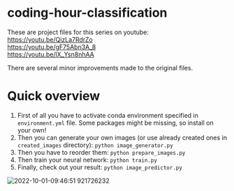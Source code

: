 # coding-hour-classification

These are project files for this series on youtube: <br>
https://youtu.be/QizLa7RdrZo <br>
https://youtu.be/gF75Abn3A_8 <br>
https://youtu.be/lX_Ysn8nhAA <br>

There are several minor improvements made to the original files.

# Quick overview
1. First of all you have to activate conda environment specified in `environment.yml` file. Some packages might be missing, so install on your own!
2. Then you can generate your own images (or use already created ones in `created_images` directory): ```python image_generator.py```
3. Then you have to reorder them: ```python prepare_images.py```
4. Then train your neural network: ```python train.py```
5. Finally, check out your result: ```python image_predictor.py``` <br>

![2022-10-01-09:46:51 921726232](https://user-images.githubusercontent.com/17691153/193405498-1a0b669f-56e5-44b0-a25c-6248f05b8e64.gif)
